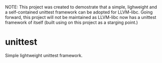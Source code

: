 NOTE: This project was created to demostrate that a simple, lighweight and a self-contained unittest framework can be adopted for LLVM-libc. Going forward, this project will not be maintained as LLVM-libc now has a unittest framework of itself (built using on this project as a starging point.)

# unittest
Simple lightweight unittest framework.
